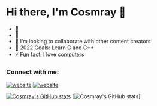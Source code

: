 # Hi there, I'm Cosmray 👋 

- 🔭 
- 🌱 
- 👯 I’m looking to collaborate with other content creators
- 🥅 2022 Goals: Learn C and C++
- ⚡ Fun fact: I love computers

### Connect with me:

[![website](./img/globe-light.svg)](https://github.com/Cosmray/)
[![website](./img/globe-dark.svg)](https://steamcommunity.com/id/cosmray)

[![Cosmray's GitHub stats](https://github-readme-stats.vercel.app/api?username=cosmray)](https://github.com/anuraghazra/github-readme-stats)
[![Cosmray's GitHub stats](https://github-readme-stats.vercel.app/api?username=anuraghazra&show_icons=true&theme=tokyonight)]
